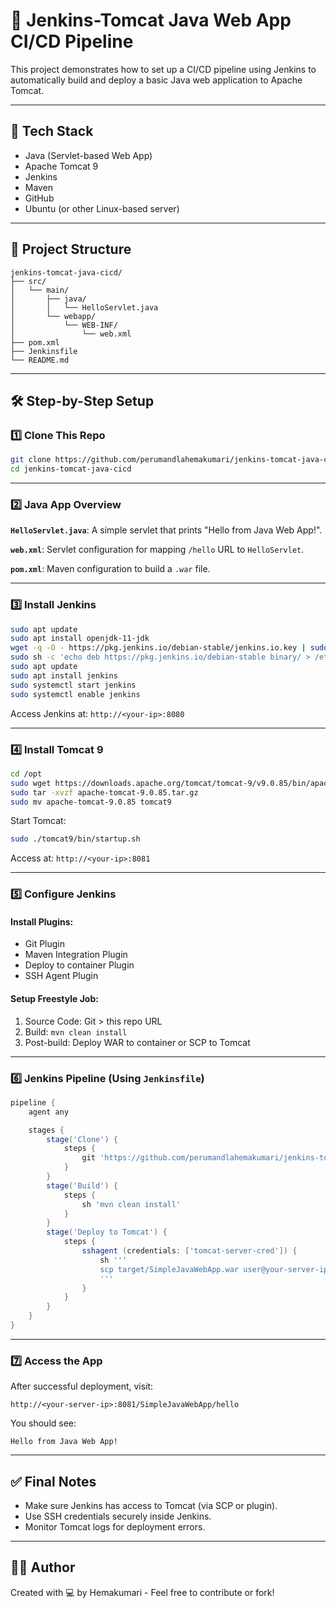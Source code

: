 # 🚀 Jenkins-Tomcat Java Web App CI/CD Pipeline

This project demonstrates how to set up a CI/CD pipeline using Jenkins to automatically build and deploy a basic Java web application to Apache Tomcat.

---

## 🧰 Tech Stack

- Java (Servlet-based Web App)
- Apache Tomcat 9
- Jenkins
- Maven
- GitHub
- Ubuntu (or other Linux-based server)

---

## 📁 Project Structure

```
jenkins-tomcat-java-cicd/
├── src/
│   └── main/
│       ├── java/
│       │   └── HelloServlet.java
│       └── webapp/
│           └── WEB-INF/
│               └── web.xml
├── pom.xml
├── Jenkinsfile
└── README.md
```

---

## 🛠️ Step-by-Step Setup

### 1️⃣ Clone This Repo

```bash
git clone https://github.com/perumandlahemakumari/jenkins-tomcat-java-cicd.git
cd jenkins-tomcat-java-cicd
```

---

### 2️⃣ Java App Overview

**`HelloServlet.java`**:
A simple servlet that prints "Hello from Java Web App!".

**`web.xml`**:
Servlet configuration for mapping `/hello` URL to `HelloServlet`.

**`pom.xml`**:
Maven configuration to build a `.war` file.

---

### 3️⃣ Install Jenkins

```bash
sudo apt update
sudo apt install openjdk-11-jdk
wget -q -O - https://pkg.jenkins.io/debian-stable/jenkins.io.key | sudo apt-key add -
sudo sh -c 'echo deb https://pkg.jenkins.io/debian-stable binary/ > /etc/apt/sources.list.d/jenkins.list'
sudo apt update
sudo apt install jenkins
sudo systemctl start jenkins
sudo systemctl enable jenkins
```

Access Jenkins at: `http://<your-ip>:8080`

---

### 4️⃣ Install Tomcat 9

```bash
cd /opt
sudo wget https://downloads.apache.org/tomcat/tomcat-9/v9.0.85/bin/apache-tomcat-9.0.85.tar.gz
sudo tar -xvzf apache-tomcat-9.0.85.tar.gz
sudo mv apache-tomcat-9.0.85 tomcat9
```

Start Tomcat:
```bash
sudo ./tomcat9/bin/startup.sh
```

Access at: `http://<your-ip>:8081`

---

### 5️⃣ Configure Jenkins

#### Install Plugins:
- Git Plugin
- Maven Integration Plugin
- Deploy to container Plugin
- SSH Agent Plugin

#### Setup Freestyle Job:
1. Source Code: Git > this repo URL
2. Build: `mvn clean install`
3. Post-build: Deploy WAR to container or SCP to Tomcat

---

### 6️⃣ Jenkins Pipeline (Using `Jenkinsfile`)

```groovy
pipeline {
    agent any

    stages {
        stage('Clone') {
            steps {
                git 'https://github.com/perumandlahemakumari/jenkins-tomcat-java-cicd.git'
            }
        }
        stage('Build') {
            steps {
                sh 'mvn clean install'
            }
        }
        stage('Deploy to Tomcat') {
            steps {
                sshagent (credentials: ['tomcat-server-cred']) {
                    sh '''
                    scp target/SimpleJavaWebApp.war user@your-server-ip:/opt/tomcat9/webapps/
                    '''
                }
            }
        }
    }
}
```

---

### 7️⃣ Access the App

After successful deployment, visit:

```
http://<your-server-ip>:8081/SimpleJavaWebApp/hello
```

You should see:
```
Hello from Java Web App!
```

---

## ✅ Final Notes

- Make sure Jenkins has access to Tomcat (via SCP or plugin).
- Use SSH credentials securely inside Jenkins.
- Monitor Tomcat logs for deployment errors.

---

## 👨‍💻 Author

Created with 💻 by Hemakumari - Feel free to contribute or fork!
